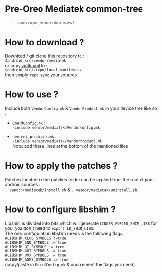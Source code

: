 # Pre-Oreo Mediatek common-tree
> such repo, much nice, wow!

# How to download ?
Download / git clone this repository to :  
`$android_src/vendor/mediatek`  
or copy [vmtk.xml](https://raw.githubusercontent.com/Moyster/o_vendor_mediatek/los-15.0/vmtk.xml) to :  
`$android_src/.repo/local_manifests/`  
then simply `repo sync` your sources  

# How to use ?
Include both `VendorConfig.mk` & `VendorProduct.mk` in your device tree like so :  
- `BoardConfig.mk` :  
`-include vendor/mediatek/VendorConfig.mk`  
  
- `device(_product).mk` :  
`-include vendor/mediatek/VendorProduct.mk`  
Note: add these lines at the bottom of the mentioned files

# How to apply the patches ?
Patches located in the patches folder can be applied from the root of your android sources :  
`. vendor/mediatek/install.sh` & `. vendor/mediatek/uninstall.sh` 

# How to configure libshim ?
Libshim is divided into bits which will generate `LINKER_FORCED_SHIM_LIBS` for you, you don't need to `export LD_SHIM_LIBS`.  
The only configuration libshim needs is the following flags :  
`#LIBSHIM_XLOG_SYMBOLS :=true`  
`#LIBSHIM_SND_SYMBOLS := true`  
`#LIBSHIM_UI_SYMBOLS := true`  
`#LIBSHIM_GUI_SYMBOLS := true`  
`#LIBSHIM_OMX_SYMBOLS := true`  
`#LIBSHIM_AGPS_SYMBOLS := true`  
(copy/paste in `BoardConfig.mk` & uncomment the flags you need)

